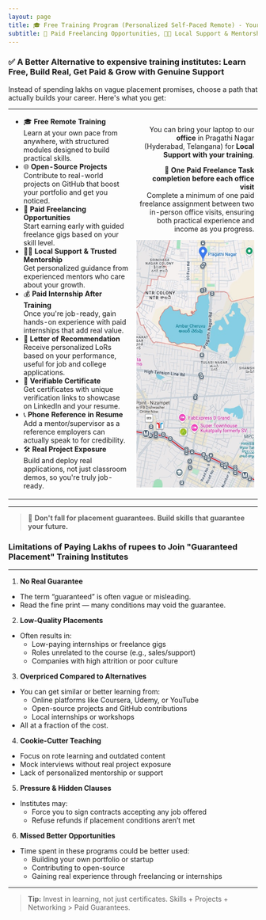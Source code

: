 ```yaml
---
layout: page
title: 🎓 Free Training Program (Personalized Self-Paced Remote) - Your Growth, Our Local Support
subtitle: 💼 Paid Freelancing Opportunities, 🧑‍🏫 Local Support & Mentorship, 💰 Paid Internship After Training, 📄 Letter of Recommendation, 📜 Verifiable Certificate, 📞 Phone Reference in Resume, 🛠️ Real Project Exposure, 🌐 Open-Source Verified Projects
---
```

### ✅ A Better Alternative to expensive training institutes: Learn Free, Build Real, Get Paid & Grow with Genuine Support

Instead of spending lakhs on vague placement promises, choose a path that actually builds your career. Here's what you get:
<table style="border: none; width: 100%;">
  <tr>
    <td style="width: 50%; vertical-align: top;">
<ul>
  <li>🎓 <strong>Free Remote Training</strong><br>
    Learn at your own pace from anywhere, with structured modules designed to build practical skills.
  </li>
  <li>🌐 <strong>Open-Source Projects</strong><br>
    Contribute to real-world projects on GitHub that boost your portfolio and get you noticed.
  </li>
  <li>💼 <strong>Paid Freelancing Opportunities</strong><br>
    Start earning early with guided freelance gigs based on your skill level.
  </li>
  <li>🧑‍🏫 <strong>Local Support & Trusted Mentorship</strong><br>
    Get personalized guidance from experienced mentors who care about your growth.
  </li>
  <li>💰 <strong>Paid Internship After Training</strong><br>
    Once you're job-ready, gain hands-on experience with paid internships that add real value.
  </li>
  <li>📄 <strong>Letter of Recommendation</strong><br>
    Receive personalized LoRs based on your performance, useful for job and college applications.
  </li>
  <li>📜 <strong>Verifiable Certificate</strong><br>
    Get certificates with unique verification links to showcase on LinkedIn and your resume.
  </li>
  <li>📞 <strong>Phone Reference in Resume</strong><br>
    Add a mentor/supervisor as a reference employers can actually speak to for credibility.
  </li>
  <li>🛠️ <strong>Real Project Exposure</strong><br>
    Build and deploy real applications, not just classroom demos, so you're truly job-ready.
  </li>
</ul>
    </td>
    <td style="width: 50%; text-align: right;">
<p>
  You can bring your laptop to our <strong>office</strong> in Pragathi Nagar (Hyderabad, Telangana) for 
  <strong>Local Support with your training</strong>.
</p>
<p>
  💼 <strong>One Paid Freelance Task completion before each office visit</strong><br>
  Complete a minimum of one paid freelance assignment between two in-person office visits, 
  ensuring both practical experience and income as you progress.
</p>
  <img src="/assets/uploads/pragathi-nagar.jpg" alt="Pragathi nagar office location" height="500px">
    </td>
  </tr>
</table>


---

> 🎯 **Don't fall for placement guarantees. Build skills that guarantee your future.**



### Limitations of Paying Lakhs of rupees to Join "Guaranteed Placement" Training Institutes

---

1. **No Real Guarantee**
- The term “guaranteed” is often vague or misleading.
- Read the fine print — many conditions may void the guarantee.

2. **Low-Quality Placements**
- Often results in:
  - Low-paying internships or freelance gigs
  - Roles unrelated to the course (e.g., sales/support)
  - Companies with high attrition or poor culture

3. **Overpriced Compared to Alternatives**
- You can get similar or better learning from:
  - Online platforms like Coursera, Udemy, or YouTube
  - Open-source projects and GitHub contributions
  - Local internships or workshops
- All at a fraction of the cost.

4. **Cookie-Cutter Teaching**
- Focus on rote learning and outdated content
- Mock interviews without real project exposure
- Lack of personalized mentorship or support

5. **Pressure & Hidden Clauses**
- Institutes may:
  - Force you to sign contracts accepting any job offered
  - Refuse refunds if placement conditions aren’t met

6. **Missed Better Opportunities**
- Time spent in these programs could be better used:
  - Building your own portfolio or startup
  - Contributing to open-source
  - Gaining real experience through freelancing or internships

---

> **Tip:** Invest in learning, not just certificates. Skills + Projects + Networking > Paid Guarantees.
